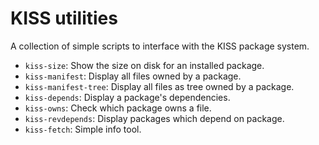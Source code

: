 # KISS utilities

A collection of simple scripts to interface with the KISS package system.

- `kiss-size`: Show the size on disk for an installed package.
- `kiss-manifest`: Display all files owned by a package.
- `kiss-manifest-tree`: Display all files as tree owned by a package.
- `kiss-depends`: Display a package's dependencies.
- `kiss-owns`: Check which package owns a file.
- `kiss-revdepends`: Display packages which depend on package.
- `kiss-fetch`: Simple info tool.
